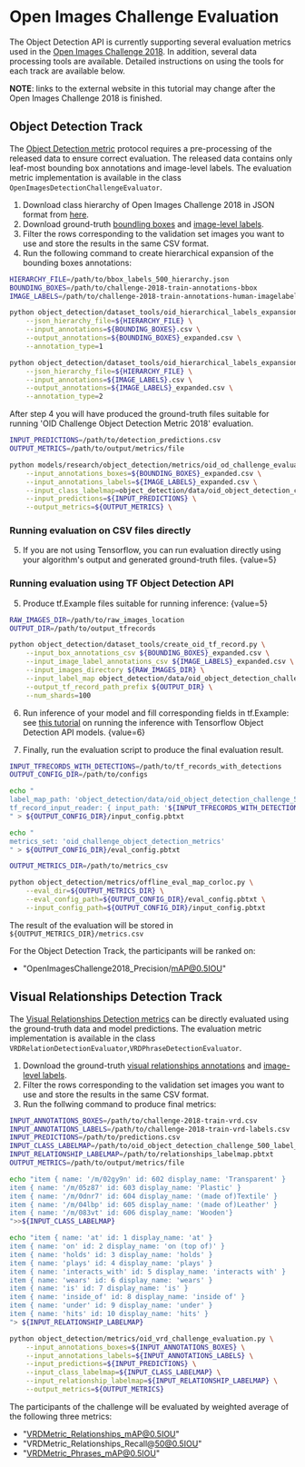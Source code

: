 # Open Images Challenge Evaluation

The Object Detection API is currently supporting several evaluation metrics used in the [Open Images Challenge 2018](https://storage.googleapis.com/openimages/web/challenge.html).
In addition, several data processing tools are available. Detailed instructions on using the tools for each track are available below.

**NOTE**: links to the external website in this tutorial may change after the Open Images Challenge 2018 is finished.

## Object Detection Track

The [Object Detection metric](https://storage.googleapis.com/openimages/web/object_detection_metric.html) protocol requires a pre-processing of the released data to ensure correct evaluation. The released data contains only leaf-most bounding box annotations and image-level labels.
The evaluation metric implementation is available in the class `OpenImagesDetectionChallengeEvaluator`.

1. Download class hierarchy of Open Images Challenge 2018 in JSON format from [here](https://storage.googleapis.com/openimages/challenge_2018/bbox_labels_500_hierarchy.json).
2. Download ground-truth [boundling boxes](https://storage.googleapis.com/openimages/challenge_2018/train/challenge-2018-train-annotations-bbox.csv) and [image-level labels](https://storage.googleapis.com/openimages/challenge_2018/train/challenge-2018-train-annotations-human-imagelabels.csv).
3. Filter the rows corresponding to the validation set images you want to use and store the results in the same CSV format.
4. Run the following command to create hierarchical expansion of the bounding boxes annotations:

```bash
HIERARCHY_FILE=/path/to/bbox_labels_500_hierarchy.json
BOUNDING_BOXES=/path/to/challenge-2018-train-annotations-bbox
IMAGE_LABELS=/path/to/challenge-2018-train-annotations-human-imagelabels

python object_detection/dataset_tools/oid_hierarchical_labels_expansion.py \
    --json_hierarchy_file=${HIERARCHY_FILE} \
    --input_annotations=${BOUNDING_BOXES}.csv \
    --output_annotations=${BOUNDING_BOXES}_expanded.csv \
    --annotation_type=1

python object_detection/dataset_tools/oid_hierarchical_labels_expansion.py \
    --json_hierarchy_file=${HIERARCHY_FILE} \
    --input_annotations=${IMAGE_LABELS}.csv \
    --output_annotations=${IMAGE_LABELS}_expanded.csv \
    --annotation_type=2
```

After step 4 you will have produced the ground-truth files suitable for running 'OID Challenge Object Detection Metric 2018' evaluation.

```bash
INPUT_PREDICTIONS=/path/to/detection_predictions.csv
OUTPUT_METRICS=/path/to/output/metrics/file

python models/research/object_detection/metrics/oid_od_challenge_evaluation.py \
    --input_annotations_boxes=${BOUNDING_BOXES}_expanded.csv \
    --input_annotations_labels=${IMAGE_LABELS}_expanded.csv \
    --input_class_labelmap=object_detection/data/oid_object_detection_challenge_500_label_map.pbtxt \
    --input_predictions=${INPUT_PREDICTIONS} \
    --output_metrics=${OUTPUT_METRICS} \
```

### Running evaluation on CSV files directly

5. If you are not using Tensorflow, you can run evaluation directly using your algorithm's output and generated ground-truth files. {value=5}


### Running evaluation using TF Object Detection API

5. Produce tf.Example files suitable for running inference: {value=5}

```bash
RAW_IMAGES_DIR=/path/to/raw_images_location
OUTPUT_DIR=/path/to/output_tfrecords

python object_detection/dataset_tools/create_oid_tf_record.py \
    --input_box_annotations_csv ${BOUNDING_BOXES}_expanded.csv \
    --input_image_label_annotations_csv ${IMAGE_LABELS}_expanded.csv \
    --input_images_directory ${RAW_IMAGES_DIR} \
    --input_label_map object_detection/data/oid_object_detection_challenge_500_label_map.pbtxt \
    --output_tf_record_path_prefix ${OUTPUT_DIR} \
    --num_shards=100
```

6. Run inference of your model and fill corresponding fields in tf.Example: see [this tutorial](object_detection/g3doc/oid_inference_and_evaluation.md) on running the inference with Tensorflow Object Detection API models. {value=6}

7. Finally, run the evaluation script to produce the final evaluation result.

```bash
INPUT_TFRECORDS_WITH_DETECTIONS=/path/to/tf_records_with_detections
OUTPUT_CONFIG_DIR=/path/to/configs

echo "
label_map_path: 'object_detection/data/oid_object_detection_challenge_500_label_map.pbtxt'
tf_record_input_reader: { input_path: '${INPUT_TFRECORDS_WITH_DETECTIONS}' }
" > ${OUTPUT_CONFIG_DIR}/input_config.pbtxt

echo "
metrics_set: 'oid_challenge_object_detection_metrics'
" > ${OUTPUT_CONFIG_DIR}/eval_config.pbtxt

OUTPUT_METRICS_DIR=/path/to/metrics_csv

python object_detection/metrics/offline_eval_map_corloc.py \
    --eval_dir=${OUTPUT_METRICS_DIR} \
    --eval_config_path=${OUTPUT_CONFIG_DIR}/eval_config.pbtxt \
    --input_config_path=${OUTPUT_CONFIG_DIR}/input_config.pbtxt
```

The result of the evaluation will be stored in `${OUTPUT_METRICS_DIR}/metrics.csv`

For the Object Detection Track, the participants will be ranked on:

- "OpenImagesChallenge2018_Precision/mAP@0.5IOU"

## Visual Relationships Detection Track

The [Visual Relationships Detection metrics](https://storage.googleapis.com/openimages/web/vrd_detection_metric.html) can be directly evaluated using the ground-truth data and model predictions. The evaluation metric implementation is available in the class `VRDRelationDetectionEvaluator`,`VRDPhraseDetectionEvaluator`.

1. Download the ground-truth [visual relationships annotations](https://storage.googleapis.com/openimages/challenge_2018/train/challenge-2018-train-vrd.csv) and [image-level labels](https://storage.googleapis.com/openimages/challenge_2018/train/challenge-2018-train-vrd-labels.csv).
2. Filter the rows corresponding to the validation set images you want to use and store the results in the same CSV format.
3. Run the follwing command to produce final metrics:

```bash
INPUT_ANNOTATIONS_BOXES=/path/to/challenge-2018-train-vrd.csv
INPUT_ANNOTATIONS_LABELS=/path/to/challenge-2018-train-vrd-labels.csv
INPUT_PREDICTIONS=/path/to/predictions.csv
INPUT_CLASS_LABELMAP=/path/to/oid_object_detection_challenge_500_label_map.pbtxt
INPUT_RELATIONSHIP_LABELMAP=/path/to/relationships_labelmap.pbtxt
OUTPUT_METRICS=/path/to/output/metrics/file

echo "item { name: '/m/02gy9n' id: 602 display_name: 'Transparent' }
item { name: '/m/05z87' id: 603 display_name: 'Plastic' }
item { name: '/m/0dnr7' id: 604 display_name: '(made of)Textile' }
item { name: '/m/04lbp' id: 605 display_name: '(made of)Leather' }
item { name: '/m/083vt' id: 606 display_name: 'Wooden'}
">>${INPUT_CLASS_LABELMAP}

echo "item { name: 'at' id: 1 display_name: 'at' }
item { name: 'on' id: 2 display_name: 'on (top of)' }
item { name: 'holds' id: 3 display_name: 'holds' }
item { name: 'plays' id: 4 display_name: 'plays' }
item { name: 'interacts_with' id: 5 display_name: 'interacts with' }
item { name: 'wears' id: 6 display_name: 'wears' }
item { name: 'is' id: 7 display_name: 'is' }
item { name: 'inside_of' id: 8 display_name: 'inside of' }
item { name: 'under' id: 9 display_name: 'under' }
item { name: 'hits' id: 10 display_name: 'hits' }
"> ${INPUT_RELATIONSHIP_LABELMAP}

python object_detection/metrics/oid_vrd_challenge_evaluation.py \
    --input_annotations_boxes=${INPUT_ANNOTATIONS_BOXES} \
    --input_annotations_labels=${INPUT_ANNOTATIONS_LABELS} \
    --input_predictions=${INPUT_PREDICTIONS} \
    --input_class_labelmap=${INPUT_CLASS_LABELMAP} \
    --input_relationship_labelmap=${INPUT_RELATIONSHIP_LABELMAP} \
    --output_metrics=${OUTPUT_METRICS}
```

The participants of the challenge will be evaluated by weighted average of the following three metrics:

- "VRDMetric_Relationships_mAP@0.5IOU"
- "VRDMetric_Relationships_Recall@50@0.5IOU"
- "VRDMetric_Phrases_mAP@0.5IOU"
